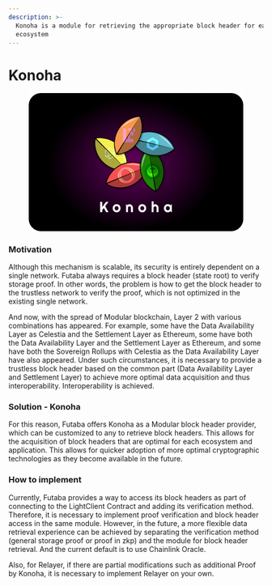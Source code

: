 ```yaml
---
description: >-
  Konoha is a module for retrieving the appropriate block header for each
  ecosystem
---
```


# Konoha

<figure><img src="../../.gitbook/assets/konoha.png" alt=""><figcaption></figcaption></figure>

### Motivation

Although this mechanism is scalable, its security is entirely dependent on a single network. Futaba always requires a block header (state root) to verify storage proof. In other words, the problem is how to get the block header to the trustless network to verify the proof, which is not optimized in the existing single network.&#x20;

And now, with the spread of Modular blockchain, Layer 2 with various combinations has appeared. For example, some have the Data Availability Layer as Celestia and the Settlement Layer as Ethereum, some have both the Data Availability Layer and the Settlement Layer as Ethereum, and some have both the Sovereign Rollups with Celestia as the Data Availability Layer have also appeared. Under such circumstances, it is necessary to provide a trustless block header based on the common part (Data Availability Layer and Settlement Layer) to achieve more optimal data acquisition and thus interoperability. Interoperability is achieved.

### Solution - Konoha

For this reason, Futaba offers Konoha as a Modular block header provider, which can be customized to any to retrieve block headers. This allows for the acquisition of block headers that are optimal for each ecosystem and application. This allows for quicker adoption of more optimal cryptographic technologies as they become available in the future.

### How to implement

Currently, Futaba provides a way to access its block headers as part of connecting to the LightClient Contract and adding its verification method. Therefore, it is necessary to implement proof verification and block header access in the same module. However, in the future, a more flexible data retrieval experience can be achieved by separating the verification method (general storage proof or proof in zkp) and the module for block header retrieval. And the current default is to use Chainlink Oracle.

Also, for Relayer, if there are partial modifications such as additional Proof by Konoha, it is necessary to implement Relayer on your own.
